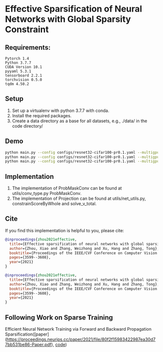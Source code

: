 # Effective Sparsification of Neural Networks with Global Sparsity Constraint

## Requirements:

```
Pytorch 1.4
Python 3.7.7
CUDA Version 10.1
pyyaml 5.3.1
tensorboard 2.2.1
torchvision 0.5.0
tqdm 4.50.2
```
## Setup
1. Set up a virtualenv with python 3.7.7 with conda.
2. Install the required packages.
3. Create a data directory as a base for all datasets, e.g., ./data/ in the code directory/
## Demo
```bash
python main.py --config configs/resnet32-cifar100-pr0.1.yaml --multigpu 0 --data dataset/ --prune-rate 0.1 --lr 6e-3
python main.py --config configs/resnet32-cifar100-pr0.1.yaml --multigpu 0 --data dataset/ --prune-rate 0.05 --lr 6e-3
python main.py --config configs/resnet32-cifar100-pr0.1.yaml --multigpu 0 --data dataset/ --prune-rate 0.02 --lr 6e-3
```
## Implementation
1. The implementation of ProbMaskConv can be found at utils/conv_type.py ProbMaskConv.
2. The implementation of Projection can be found at utils/net_utils.py, constrainScoreByWhole and solve_v_total.

## Cite
If you find this implementation is helpful to you, please cite:

```BibTeX
@inproceedings{zhou2021effective,
  title={Effective sparsification of neural networks with global sparsity constraint},
  author={Zhou, Xiao and Zhang, Weizhong and Xu, Hang and Zhang, Tong},
  booktitle={Proceedings of the IEEE/CVF Conference on Computer Vision and Pattern Recognition},
  pages={3599--3608},
  year={2021}
}
```

```BibTeX
@inproceedings{zhou2021effective,
  title={Effective sparsification of neural networks with global sparsity constraint},
  author={Zhou, Xiao and Zhang, Weizhong and Xu, Hang and Zhang, Tong},
  booktitle={Proceedings of the IEEE/CVF Conference on Computer Vision and Pattern Recognition},
  pages={3599--3608},
  year={2021}
}
```

## Following Work on Sparse Training

Efficient Neural Network Training via Forward and Backward Propagation Sparsification([paper] (https://proceedings.neurips.cc/paper/2021/file/80f2f15983422987ea30d77bb531be86-Paper.pdf), [code](https://github.com/x-zho14/VRPGE-Sparse-Training))
